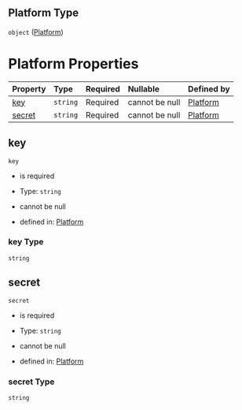 ## Platform Type

`object` ([Platform](platform.md))

# Platform Properties

| Property          | Type     | Required | Nullable       | Defined by                                                                          |
| :---------------- | :------- | :------- | :------------- | :---------------------------------------------------------------------------------- |
| [key](#key)       | `string` | Required | cannot be null | [Platform](platform-properties-key.md "platform.schema.json#/properties/key")       |
| [secret](#secret) | `string` | Required | cannot be null | [Platform](platform-properties-secret.md "platform.schema.json#/properties/secret") |

## key



`key`

*   is required

*   Type: `string`

*   cannot be null

*   defined in: [Platform](platform-properties-key.md "platform.schema.json#/properties/key")

### key Type

`string`

## secret



`secret`

*   is required

*   Type: `string`

*   cannot be null

*   defined in: [Platform](platform-properties-secret.md "platform.schema.json#/properties/secret")

### secret Type

`string`
